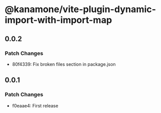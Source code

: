 # @kanamone/vite-plugin-dynamic-import-with-import-map

## 0.0.2

### Patch Changes

- 80f4339: Fix broken files section in package.json

## 0.0.1

### Patch Changes

- f0eaae4: First release

